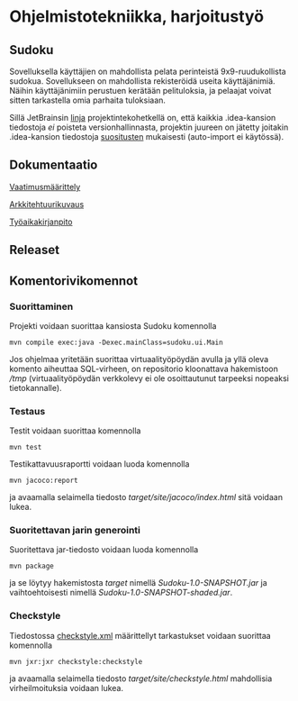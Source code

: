 # Ohjelmistotekniikka, harjoitustyö

## Sudoku

Sovelluksella käyttäjien on mahdollista pelata perinteistä 9x9-ruudukollista sudokua. Sovellukseen on mahdollista rekisteröidä useita käyttäjänimiä. Näihin käyttäjänimiin perustuen kerätään pelituloksia,
ja pelaajat voivat sitten tarkastella omia parhaita tuloksiaan.

Sillä JetBrainsin [linja](https://intellij-support.jetbrains.com/hc/en-us/articles/206544839) projektintekohetkellä on, että kaikkia .idea-kansion tiedostoja _ei_ poisteta versionhallinnasta, projektin
juureen on jätetty joitakin .idea-kansion tiedostoja [suositusten](https://github.com/github/gitignore/blob/master/Global/JetBrains.gitignore) mukaisesti (auto-import ei käytössä).

## Dokumentaatio

[Vaatimusmäärittely](https://github.com/suvithkl/ot-harjoitustyo/blob/master/dokumentaatio/vaatimusmaarittely.md)

[Arkkitehtuurikuvaus](https://github.com/suvithkl/ot-harjoitustyo/blob/master/dokumentaatio/arkkitehtuuri.md)

[Työaikakirjanpito](https://github.com/suvithkl/ot-harjoitustyo/blob/master/dokumentaatio/tuntikirjanpito.md)

## Releaset

## Komentorivikomennot

### Suorittaminen

Projekti voidaan suorittaa kansiosta Sudoku komennolla
```
mvn compile exec:java -Dexec.mainClass=sudoku.ui.Main
```
Jos ohjelmaa yritetään suorittaa virtuaalityöpöydän avulla ja yllä oleva komento aiheuttaa SQL-virheen, on repositorio kloonattava hakemistoon _/tmp_ (virtuaalityöpöydän verkkolevy ei ole osoittautunut tarpeeksi nopeaksi tietokannalle).

### Testaus

Testit voidaan suorittaa komennolla
```
mvn test
```

Testikattavuusraportti voidaan luoda komennolla
```
mvn jacoco:report
```
ja avaamalla selaimella tiedosto _target/site/jacoco/index.html_ sitä voidaan lukea.

### Suoritettavan jarin generointi

Suoritettava jar-tiedosto voidaan luoda komennolla
```
mvn package
```
ja se löytyy hakemistosta _target_ nimellä _Sudoku-1.0-SNAPSHOT.jar_ ja vaihtoehtoisesti nimellä _Sudoku-1.0-SNAPSHOT-shaded.jar_.

### Checkstyle

Tiedostossa [checkstyle.xml](https://github.com/suvithkl/ot-harjoitustyo/blob/master/Sudoku/checkstyle.xml) määrittellyt tarkastukset voidaan suorittaa komennolla
```
mvn jxr:jxr checkstyle:checkstyle
```
ja avaamalla selaimella tiedosto _target/site/checkstyle.html_ mahdollisia virheilmoituksia voidaan lukea.
